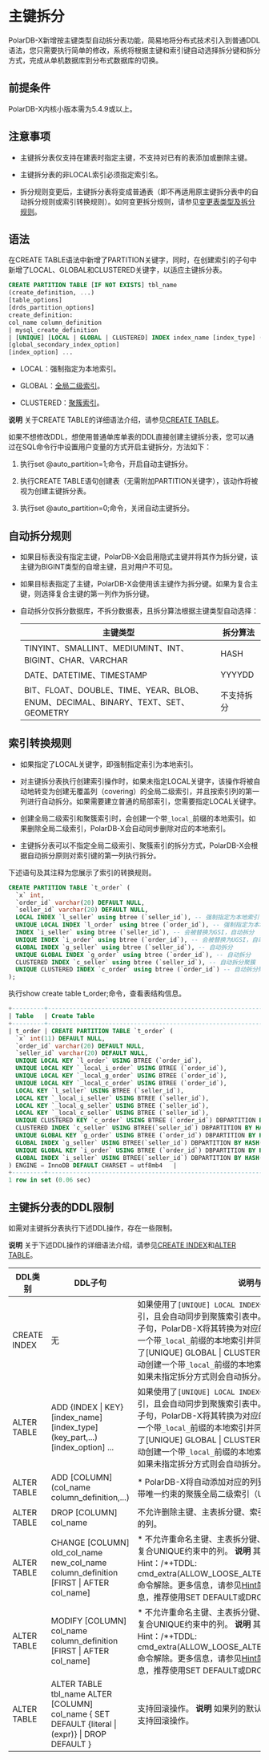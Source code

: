 主键拆分 
=========================

PolarDB-X新增按主键类型自动拆分表功能，简易地将分布式技术引入到普通DDL语法，您只需要执行简单的修改，系统将根据主键和索引键自动选择拆分键和拆分方式，完成从单机数据库到分布式数据库的切换。

前提条件 
-------------------------

PolarDB-X内核小版本需为5.4.9或以上。

注意事项 
-------------------------

* 主键拆分表仅支持在建表时指定主键，不支持对已有的表添加或删除主键。

* 主键拆分表的非LOCAL索引必须指定索引名。

* 拆分规则变更后，主键拆分表将变成普通表（即不再适用原主键拆分表中的自动拆分规则或索引转换规则）。如何变更拆分规则，请参见[变更表类型及拆分规则](alter-sharding-rule.md)。




语法 
-----------------------

在CREATE TABLE语法中新增了PARTITION关键字，同时，在创建索引的子句中新增了LOCAL、GLOBAL和CLUSTERED关键字，以适应主键拆分表。

```sql
CREATE PARTITION TABLE [IF NOT EXISTS] tbl_name
(create_definition, ...)
[table_options]
[drds_partition_options]
create_definition:
col_name column_definition
| mysql_create_definition
| [UNIQUE] [LOCAL | GLOBAL | CLUSTERED] INDEX index_name [index_type] (index_col_name,...)
[global_secondary_index_option]
[index_option] ...
```



* LOCAL：强制指定为本地索引。

* GLOBAL：[全局二级索引](gsi-faq.md)。

* CLUSTERED：[聚簇索引](clustered-index.md)。



**说明** 关于CREATE TABLE的详细语法介绍，请参见[CREATE TABLE](create-table2.md)。

如果不想修改DDL，想使用普通单库单表的DDL直接创建主键拆分表，您可以通过在SQL命令行中设置用户变量的方式开启主键拆分，方法如下：

1. 执行set @auto_partition=1;命令，开启自动主键拆分。

2. 执行CREATE TABLE语句创建表（无需附加PARTITION关键字），该动作将被视为创建主键拆分表。

3. 执行set @auto_partition=0;命令，关闭自动主键拆分。




自动拆分规则 
---------------------------

* 如果目标表没有指定主键，PolarDB-X会启用隐式主键并将其作为拆分键，该主键为BIGINT类型的自增主键，且对用户不可见。

* 如果目标表指定了主键，PolarDB-X会使用该主键作为拆分键。如果为复合主键，则选择复合主键的第一列作为拆分键。

* 自动拆分仅拆分数据库，不拆分数据表，且拆分算法根据主键类型自动选择：

  |                                 主键类型                                  |  拆分算法  |
  |-----------------------------------------------------------------------|--------|
  | TINYINT、SMALLINT、MEDIUMINT、INT、BIGINT、CHAR、VARCHAR                    | HASH   |
  | DATE、DATETIME、TIMESTAMP                                               | YYYYDD |
  | BIT、FLOAT、DOUBLE、TIME、YEAR、BLOB、ENUM、DECIMAL、BINARY、TEXT、SET、GEOMETRY | 不支持拆分  |

  




索引转换规则 
---------------------------

* 如果指定了LOCAL关键字，即强制指定索引为本地索引。

* 对主键拆分表执行创建索引操作时，如果未指定LOCAL关键字，该操作将被自动地转变为创建无覆盖列（covering）的全局二级索引，并且按索引列的第一列进行自动拆分。如果需要建立普通的局部索引，您需要指定LOCAL关键字。

* 创建全局二级索引和聚簇索引时，会创建一个带`_local_`前缀的本地索引。如果删除全局二级索引，PolarDB-X会自动同步删除对应的本地索引。

* 主键拆分表可以不指定全局二级索引、聚簇索引的拆分方式，PolarDB-X会根据自动拆分原则对索引键的第一列执行拆分。




下述语句及其注释为您展示了索引的转换规则。

```sql
CREATE PARTITION TABLE `t_order` (
  `x` int,
  `order_id` varchar(20) DEFAULT NULL,
  `seller_id` varchar(20) DEFAULT NULL,
  LOCAL INDEX `l_seller` using btree (`seller_id`), -- 强制指定为本地索引
  UNIQUE LOCAL INDEX `l_order` using btree (`order_id`), -- 强制指定为本地唯一索引
  INDEX `i_seller` using btree (`seller_id`), -- 会被替换为GSI，自动拆分
  UNIQUE INDEX `i_order` using btree (`order_id`), -- 会被替换为UGSI，自动拆分
  GLOBAL INDEX `g_seller` using btree (`seller_id`), -- 自动拆分
  UNIQUE GLOBAL INDEX `g_order` using btree (`order_id`), -- 自动拆分
  CLUSTERED INDEX `c_seller` using btree (`seller_id`), -- 自动拆分聚簇
  UNIQUE CLUSTERED INDEX `c_order` using btree (`order_id`) -- 自动拆分聚簇
);
```



执行show create table t_order;命令，查看表结构信息。

```sql
+---------+-------------------------------------------------------------------------------------------------------------------------------------------------------------------------+
| Table   | Create Table                                                                                                                                                            |
+---------+-------------------------------------------------------------------------------------------------------------------------------------------------------------------------+
| t_order | CREATE PARTITION TABLE `t_order` (
  `x` int(11) DEFAULT NULL,
  `order_id` varchar(20) DEFAULT NULL,
  `seller_id` varchar(20) DEFAULT NULL,
  UNIQUE LOCAL KEY `l_order` USING BTREE (`order_id`),
  UNIQUE LOCAL KEY `_local_i_order` USING BTREE (`order_id`),
  UNIQUE LOCAL KEY `_local_g_order` USING BTREE (`order_id`),
  UNIQUE LOCAL KEY `_local_c_order` USING BTREE (`order_id`),
  LOCAL KEY `l_seller` USING BTREE (`seller_id`),
  LOCAL KEY `_local_i_seller` USING BTREE (`seller_id`),
  LOCAL KEY `_local_g_seller` USING BTREE (`seller_id`),
  LOCAL KEY `_local_c_seller` USING BTREE (`seller_id`),
  UNIQUE CLUSTERED KEY `c_order` USING BTREE (`order_id`) DBPARTITION BY HASH(`order_id`),
  CLUSTERED INDEX `c_seller` USING BTREE(`seller_id`) DBPARTITION BY HASH(`seller_id`),
  UNIQUE GLOBAL KEY `g_order` USING BTREE (`order_id`) DBPARTITION BY HASH(`order_id`),
  GLOBAL INDEX `g_seller` USING BTREE(`seller_id`) DBPARTITION BY HASH(`seller_id`),
  UNIQUE GLOBAL KEY `i_order` USING BTREE (`order_id`) DBPARTITION BY HASH(`order_id`),
  GLOBAL INDEX `i_seller` USING BTREE(`seller_id`) DBPARTITION BY HASH(`seller_id`)
) ENGINE = InnoDB DEFAULT CHARSET = utf8mb4   |
+---------+-------------------------------------------------------------------------------------------------------------------------------------------------------------------------+
1 row in set (0.06 sec)
```



主键拆分表的DDL限制 
--------------------------------

如需对主键拆分表执行下述DDL操作，存在一些限制。

**说明** 关于下述DDL操作的详细语法介绍，请参见[CREATE INDEX](create-index2.md)和[ALTER TABLE](create-table2.md)。


|    DDL类别     |                                               DDL子句                                                |                                                                                                                                                                                                                                                     说明与限制                                                                                                                                                                                                                                                      |
|--------------|----------------------------------------------------------------------------------------------------|----------------------------------------------------------------------------------------------------------------------------------------------------------------------------------------------------------------------------------------------------------------------------------------------------------------------------------------------------------------------------------------------------------------------------------------------------------------------------------------------------------------|
| CREATE INDEX | 无                                                                                                  | 如果使用了`[UNIQUE] LOCAL INDEX`子句，PolarDB-X将创建本地索引，且会自动同步到聚簇索引表中。  * 如果使用了`[UNIQUE] INDEX`子句，PolarDB-X将其转换为对应的全局二级索引，同时，自动创建一个带`_local_`前缀的本地索引并同步到聚簇索引表中。  * 如果使用了[UNIQUE] GLOBAL &#124; CLUSTERED INDEX子句，PolarDB-X会自动创建一个带`_local_`前缀的本地索引并同步到聚簇索引表中。 **说明** 如果未指定拆分方式则会自动拆分。    |
| ALTER TABLE  | ADD {INDEX &#124; KEY} \[index_name\] \[index_type\] (key_part,...) \[index_option\] ...               | 如果使用了`[UNIQUE] LOCAL INDEX`子句，PolarDB-X将创建本地索引，且会自动同步到聚簇索引表中。  * 如果使用了`[UNIQUE] INDEX`子句，PolarDB-X将其转换为对应的全局二级索引，同时，自动创建一个带`_local_`前缀的本地索引并同步到聚簇索引表中。  * 如果使用了[UNIQUE] GLOBAL &#124; CLUSTERED INDEX子句，PolarDB-X会自动创建一个带`_local_`前缀的本地索引并同步到聚簇索引表中。 **说明** 如果未指定拆分方式则会自动拆分。    |
| ALTER TABLE  | ADD \[COLUMN\] (col_name column_definition,...)                                                    | * PolarDB-X将自动添加对应的列到聚簇全局二级索引（CGSI）和带唯一约束的聚簇全局二级索引（UCGSI）。  * 支持回滚操作。                                                                                                                                                                                                                                                                                                                                                     |
| ALTER TABLE  | DROP \[COLUMN\] col_name                                                                           | 不允许删除主键、主表拆分键、索引表拆分键和复合UNIQUE约束中的列。                                                                                                                                                                                                                                                                                                                                                                                                                                                                            |
| ALTER TABLE  | CHANGE \[COLUMN\] old_col_name new_col_name column_definition \[FIRST &#124; AFTER col_name\]          | * 不允许重命名主键、主表拆分键、索引表拆分键。  * 不允许重命名复合UNIQUE约束中的列。 **说明** 其它列的限制可通过执行Hint：/\*+TDDL: cmd_extra(ALLOW_LOOSE_ALTER_COLUMN_WITH_GSI=true)\*/命令解除。更多信息，请参见[Hint简介](hint-faq.md) 。   * 如果仅需修改default信息，推荐使用SET DEFAULT或DROP DEFAULT子句。                                                                                                                       |
| ALTER TABLE  | MODIFY \[COLUMN\] col_name column_definition \[FIRST &#124; AFTER col_name\]                           | * 不允许重命名主键、主表拆分键、索引表拆分键。  * 不允许重命名复合UNIQUE约束中的列。 **说明** 其它列的限制可通过执行Hint：/\*+TDDL: cmd_extra(ALLOW_LOOSE_ALTER_COLUMN_WITH_GSI=true)\*/命令解除。更多信息，请参见[Hint简介](hint-faq.md) 。   * 如果仅需修改default信息，推荐使用SET DEFAULT或DROP DEFAULT子句。                                                                                                                       |
| ALTER TABLE  | ALTER TABLE tbl_name ALTER \[COLUMN\] col_name { SET DEFAULT {literal &#124; (expr)} &#124; DROP DEFAULT } | 支持回滚操作。 **说明** 如果列的默认值为current_timestamp，则不支持回滚操作。                                                                                                                                                                                                                                                                                                                                                                                                                                                             |


